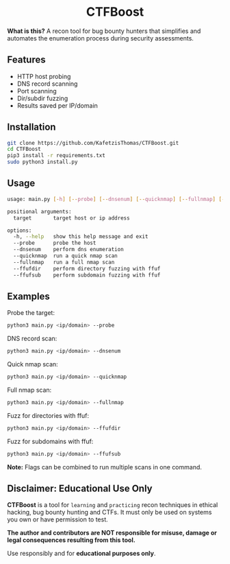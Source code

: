 <h1 align="center">CTFBoost</h1>

**What is this?**
A recon tool for bug bounty hunters that simplifies and automates the enumeration process during security assessments.

## Features

* HTTP host probing
* DNS record scanning
* Port scanning
* Dir/subdir fuzzing
* Results saved per IP/domain

## Installation

```bash
git clone https://github.com/KafetzisThomas/CTFBoost.git
cd CTFBoost
pip3 install -r requirements.txt
sudo python3 install.py
```

## Usage

```bash
usage: main.py [-h] [--probe] [--dnsenum] [--quicknmap] [--fullnmap] [--ffufdir] [--ffufsub] target

positional arguments:
  target       target host or ip address

options:
  -h, --help   show this help message and exit
  --probe      probe the host
  --dnsenum    perform dns enumeration
  --quicknmap  run a quick nmap scan
  --fullnmap   run a full nmap scan
  --ffufdir    perform directory fuzzing with ffuf
  --ffufsub    perform subdomain fuzzing with ffuf
```

## Examples

Probe the target:
```bash
python3 main.py <ip/domain> --probe
```

DNS record scan:
```bash
python3 main.py <ip/domain> --dnsenum
```

Quick nmap scan:
```bash
python3 main.py <ip/domain> --quicknmap
```

Full nmap scan:
```bash
python3 main.py <ip/domain> --fullnmap
```

Fuzz for directories with ffuf:
```bash
python3 main.py <ip/domain> --ffufdir
```

Fuzz for subdomains with ffuf:
```bash
python3 main.py <ip/domain> --ffufsub
```

**Note:** Flags can be combined to run multiple scans in one command.

## Disclaimer: Educational Use Only

**CTFBoost** is a tool for `learning` and `practicing` recon techniques in ethical hacking, bug bounty hunting and CTFs. It must only be used on systems you own or have permission to test.

**The author and contributors are NOT responsible for misuse, damage or legal consequences resulting from this tool.**

Use responsibly and for **educational purposes only**.
